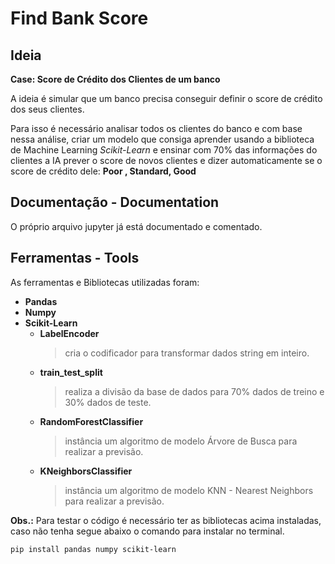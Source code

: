 # Find Bank Score

## Ideia

**Case: Score de Crédito dos Clientes de um banco**

A ideia é simular que um banco precisa conseguir definir o score de crédito dos seus clientes.

Para isso é necessário analisar todos os clientes do banco e com base nessa análise, criar um modelo que consiga aprender usando a biblioteca de Machine Learning *Scikit-Learn* e ensinar com 70% das informações do clientes a IA prever o score de novos clientes e dizer automaticamente se o score de crédito dele: **Poor , Standard, Good**

## Documentação - Documentation
O próprio arquivo jupyter já está documentado e comentado.

## Ferramentas - Tools 
As ferramentas e Bibliotecas utilizadas foram:

- **Pandas**
- **Numpy**
- **Scikit-Learn**
  - **LabelEncoder**
    > cria o codificador para transformar dados string em inteiro.
  - **train_test_split**
    > realiza a divisão da base de dados para 70% dados de treino e 30% dados de teste.
  - **RandomForestClassifier**
    > instância um algoritmo de modelo Árvore de Busca para realizar a previsão.
  - **KNeighborsClassifier**
    > instância um algoritmo de modelo KNN - Nearest Neighbors para realizar a previsão.

**Obs.:** Para testar o código é necessário ter as bibliotecas acima instaladas, caso não tenha segue abaixo o comando para instalar no terminal.

```
pip install pandas numpy scikit-learn
```
